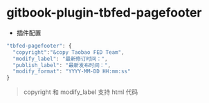 # gitbook-plugin-tbfed-pagefooter

* 插件配置

```javascript
"tbfed-pagefooter": {
  "copyright":"&copy Taobao FED Team",
  "modify_label": "最新修订时间：",
  "publish_label": "最新发布时间：",
  "modify_format": "YYYY-MM-DD HH:mm:ss"
}
```

> copyright 和 modify_label 支持 html 代码
